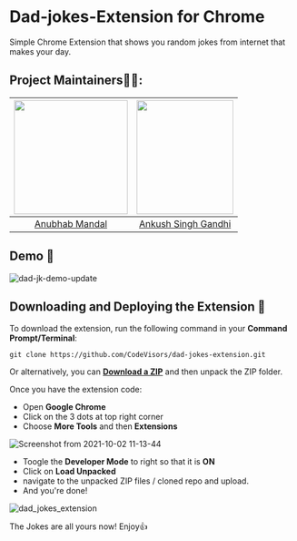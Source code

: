 # Dad-jokes-Extension for Chrome
Simple Chrome Extension that shows you random jokes from internet that makes your day.

## Project Maintainers👨🏫:

| <img src = "https://avatars.githubusercontent.com/u/84004920?v=4" width = 200 height = 200> | <img src = "https://user-images.githubusercontent.com/55637484/135871362-b5baa3b5-b53e-4f08-8017-fa23bf6edc6b.jpg" width = 170 height = 200> |
| :------------------------------------------------------------------------------------------: | :------------------------------------------------------------------------------------------: |
|                    [Anubhab Mandal](https://github.com/Anubhab2002)                    |                        [Ankush Singh Gandhi](https://github.com/ankushsinghgandhi)   

## Demo :purple_heart:

![dad-jk-demo-update](https://user-images.githubusercontent.com/26281852/136684626-6b5f56f2-a570-4366-bc9c-de7acc674eca.png)


## Downloading and Deploying the Extension :eyes:

To download the extension, run the following command in your __Command Prompt/Terminal__:

```
git clone https://github.com/CodeVisors/dad-jokes-extension.git
```

Or alternatively, you can [__Download a ZIP__](https://github.com/CodeVisors/dad-jokes-extension/archive/refs/heads/main.zip) and then unpack the ZIP folder.

Once you have the extension code:

* Open __Google Chrome__
* Click on the 3 dots at top right corner
* Choose __More Tools__ and then __Extensions__

![Screenshot from 2021-10-02 11-13-44](https://user-images.githubusercontent.com/55637484/135705139-dad510e2-6109-46f5-acaa-1b82da1fc5bb.png)

* Toogle the __Developer Mode__ to right so that it is __ON__ 
* Click on __Load Unpacked__ 
* navigate to the unpacked ZIP files / cloned repo and upload.
* And you're done! 

![dad_jokes_extension](https://user-images.githubusercontent.com/26281852/136672174-a5239bd4-dab0-49c8-99ee-8f66b8511c75.png)

The Jokes are all yours now! Enjoy:thumbsup:


